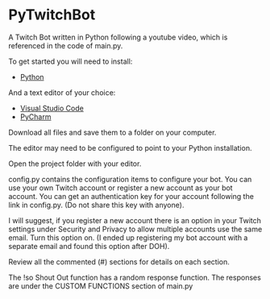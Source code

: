 # PyTwitchBot

A Twitch Bot written in Python following a youtube video, which is referenced in the code of main.py.

To get started you will need to install:
 - [Python](https://www.python.org/)

And a text editor of your choice:
 - [Visual Studio Code](https://code.visualstudio.com/)
 - [PyCharm](https://www.jetbrains.com/pycharm/)

Download all files and save them to a folder on your computer.

The editor may need to be configured to point to your Python installation.

Open the project folder with your editor.

config.py contains the configuration items to configure your bot.  You can use your own Twitch account or register a new account as your bot account.  You can get an authentication key for your account following the link in config.py.  (Do not share this key with anyone).

I will suggest, if you register a new account there is an option in your Twitch settings under Security and Privacy to allow multiple accounts use the same email.  Turn this option on.  (I ended up registering my bot account with a separate email and found this option after DOH).

Review all the commented (#) sections for details on each section.

The !so Shout Out function has a random response function.  The responses are under the CUSTOM FUNCTIONS section of main.py
